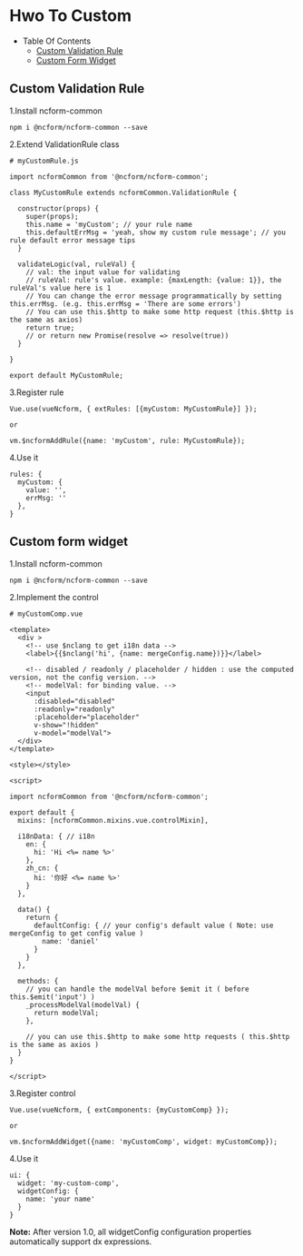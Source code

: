 # Hwo To Custom

- Table Of Contents
  - [Custom Validation Rule](#Custom-validation-rule)
  - [Custom Form Widget](#Custom-form-widget)

## Custom Validation Rule

1.Install ncform-common
```
npm i @ncform/ncform-common --save
```

2.Extend ValidationRule class
```
# myCustomRule.js

import ncformCommon from '@ncform/ncform-common';

class MyCustomRule extends ncformCommon.ValidationRule {

  constructor(props) {
    super(props);
    this.name = 'myCustom'; // your rule name
    this.defaultErrMsg = 'yeah, show my custom rule message'; // you rule default error message tips
  }

  validateLogic(val, ruleVal) {
    // val: the input value for validating
    // ruleVal: rule's value. example: {maxLength: {value: 1}}, the ruleVal's value here is 1  
    // You can change the error message programmatically by setting this.errMsg. (e.g. this.errMsg = 'There are some errors')
    // You can use this.$http to make some http request (this.$http is the same as axios)
    return true;
    // or return new Promise(resolve => resolve(true))
  }

}

export default MyCustomRule;
```

3.Register rule
```
Vue.use(vueNcform, { extRules: [{myCustom: MyCustomRule}] });

or 

vm.$ncformAddRule({name: 'myCustom', rule: MyCustomRule});
```

4.Use it
```
rules: {
  myCustom: {
    value: '',
    errMsg: ''
  },
}
```

## Custom form widget

1.Install ncform-common
```
npm i @ncform/ncform-common --save
```

2.Implement the control
```
# myCustomComp.vue

<template>
  <div >
    <!-- use $nclang to get i18n data -->
    <label>{{$nclang('hi', {name: mergeConfig.name})}}</label>

    <!-- disabled / readonly / placeholder / hidden : use the computed version, not the config version. -->
    <!-- modelVal: for binding value. -->
    <input 
      :disabled="disabled" 
      :readonly="readonly"
      :placeholder="placeholder" 
      v-show="!hidden"
      v-model="modelVal">
  </div>
</template>

<style></style>

<script>

import ncformCommon from '@ncform/ncform-common';

export default {
  mixins: [ncformCommon.mixins.vue.controlMixin],

  i18nData: { // i18n
    en: {
      hi: 'Hi <%= name %>'
    },
    zh_cn: {
      hi: '你好 <%= name %>'
    }
  },

  data() {
    return {
      defaultConfig: { // your config's default value ( Note: use mergeConfig to get config value )
        name: 'daniel'
      }
    }
  },

  methods: {
    // you can handle the modelVal before $emit it ( before this.$emit('input') )
    _processModelVal(modelVal) {
      return modelVal;
    },

    // you can use this.$http to make some http requests ( this.$http is the same as axios )
  }
}

</script>

```

3.Register control

```
Vue.use(vueNcform, { extComponents: {myCustomComp} });

or

vm.$ncformAddWidget({name: 'myCustomComp', widget: myCustomComp});
```

4.Use it

```
ui: {
  widget: 'my-custom-comp',
  widgetConfig: {
    name: 'your name'
  }
}
```

**Note:**  After version 1.0, all widgetConfig configuration properties automatically support dx expressions.

